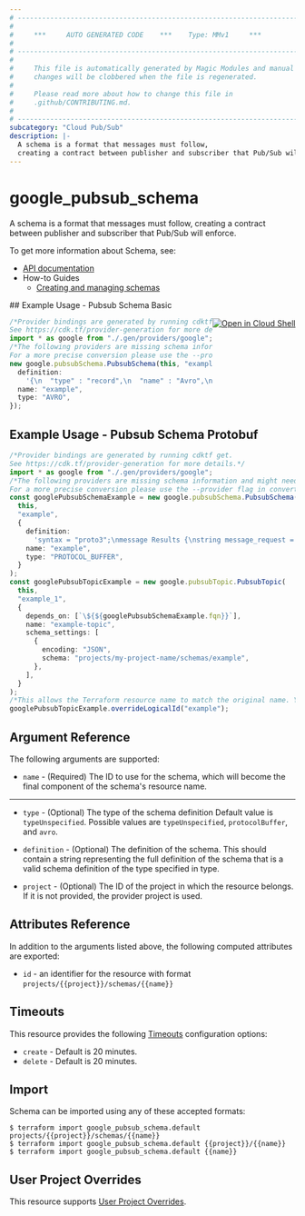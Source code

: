```yaml
---
# ----------------------------------------------------------------------------
#
#     ***     AUTO GENERATED CODE    ***    Type: MMv1     ***
#
# ----------------------------------------------------------------------------
#
#     This file is automatically generated by Magic Modules and manual
#     changes will be clobbered when the file is regenerated.
#
#     Please read more about how to change this file in
#     .github/CONTRIBUTING.md.
#
# ----------------------------------------------------------------------------
subcategory: "Cloud Pub/Sub"
description: |-
  A schema is a format that messages must follow,
  creating a contract between publisher and subscriber that Pub/Sub will enforce.
---
```


# google\_pubsub\_schema

A schema is a format that messages must follow,
creating a contract between publisher and subscriber that Pub/Sub will enforce.

To get more information about Schema, see:

* [API documentation](https://cloud.google.com/pubsub/docs/reference/rest/v1/projects.schemas)
* How-to Guides
  * [Creating and managing schemas](https://cloud.google.com/pubsub/docs/schemas)

<div class = "oics-button" style="float: right; margin: 0 0 -15px">
  <a href="https://console.cloud.google.com/cloudshell/open?cloudshell_git_repo=https%3A%2F%2Fgithub.com%2Fterraform-google-modules%2Fdocs-examples.git&cloudshell_working_dir=pubsub_schema_basic&cloudshell_image=gcr.io%2Fgraphite-cloud-shell-images%2Fterraform%3Alatest&open_in_editor=main.tf&cloudshell_print=.%2Fmotd&cloudshell_tutorial=.%2Ftutorial.md" target="_blank">
    <img alt="Open in Cloud Shell" src="//gstatic.com/cloudssh/images/open-btn.svg" style="max-height: 44px; margin: 32px auto; max-width: 100%;">
  </a>
</div>
## Example Usage - Pubsub Schema Basic

```typescript
/*Provider bindings are generated by running cdktf get.
See https://cdk.tf/provider-generation for more details.*/
import * as google from "./.gen/providers/google";
/*The following providers are missing schema information and might need manual adjustments to synthesize correctly: google.
For a more precise conversion please use the --provider flag in convert.*/
new google.pubsubSchema.PubsubSchema(this, "example", {
  definition:
    '{\n  "type" : "record",\n  "name" : "Avro",\n  "fields" : [\n    {\n      "name" : "StringField",\n      "type" : "string"\n    },\n    {\n      "name" : "IntField",\n      "type" : "int"\n    }\n  ]\n}\n',
  name: "example",
  type: "AVRO",
});

```

## Example Usage - Pubsub Schema Protobuf

```typescript
/*Provider bindings are generated by running cdktf get.
See https://cdk.tf/provider-generation for more details.*/
import * as google from "./.gen/providers/google";
/*The following providers are missing schema information and might need manual adjustments to synthesize correctly: google.
For a more precise conversion please use the --provider flag in convert.*/
const googlePubsubSchemaExample = new google.pubsubSchema.PubsubSchema(
  this,
  "example",
  {
    definition:
      'syntax = "proto3";\nmessage Results {\nstring message_request = 1;\nstring message_response = 2;\nstring timestamp_request = 3;\nstring timestamp_response = 4;\n}',
    name: "example",
    type: "PROTOCOL_BUFFER",
  }
);
const googlePubsubTopicExample = new google.pubsubTopic.PubsubTopic(
  this,
  "example_1",
  {
    depends_on: [`\${${googlePubsubSchemaExample.fqn}}`],
    name: "example-topic",
    schema_settings: [
      {
        encoding: "JSON",
        schema: "projects/my-project-name/schemas/example",
      },
    ],
  }
);
/*This allows the Terraform resource name to match the original name. You can remove the call if you don't need them to match.*/
googlePubsubTopicExample.overrideLogicalId("example");

```

## Argument Reference

The following arguments are supported:

* `name` -
  (Required)
  The ID to use for the schema, which will become the final component of the schema's resource name.

***

*   `type` -
    (Optional)
    The type of the schema definition
    Default value is `typeUnspecified`.
    Possible values are `typeUnspecified`, `protocolBuffer`, and `avro`.

*   `definition` -
    (Optional)
    The definition of the schema.
    This should contain a string representing the full definition of the schema
    that is a valid schema definition of the type specified in type.

*   `project` - (Optional) The ID of the project in which the resource belongs.
    If it is not provided, the provider project is used.

## Attributes Reference

In addition to the arguments listed above, the following computed attributes are exported:

* `id` - an identifier for the resource with format `projects/{{project}}/schemas/{{name}}`

## Timeouts

This resource provides the following
[Timeouts](https://developer.hashicorp.com/terraform/plugin/sdkv2/resources/retries-and-customizable-timeouts) configuration options:

* `create` - Default is 20 minutes.
* `delete` - Default is 20 minutes.

## Import

Schema can be imported using any of these accepted formats:

```console
$ terraform import google_pubsub_schema.default projects/{{project}}/schemas/{{name}}
$ terraform import google_pubsub_schema.default {{project}}/{{name}}
$ terraform import google_pubsub_schema.default {{name}}
```

## User Project Overrides

This resource supports [User Project Overrides](https://registry.terraform.io/providers/hashicorp/google/latest/docs/guides/provider_reference#user_project_override).
